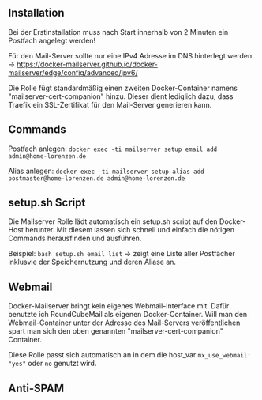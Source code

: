 ## Installation

Bei der Erstinstallation muss nach Start innerhalb von 2 Minuten ein Postfach angelegt werden!

Für den Mail-Server sollte nur eine IPv4 Adresse im DNS hinterlegt werden.
-> https://docker-mailserver.github.io/docker-mailserver/edge/config/advanced/ipv6/

Die Rolle fügt standardmäßig einen zweiten Docker-Container namens "mailserver-cert-companion" hinzu.
Dieser dient lediglich dazu, dass Traefik ein SSL-Zertifikat für den Mail-Server generieren kann.

## Commands

Postfach anlegen: 
    `docker exec -ti mailserver setup email add admin@home-lorenzen.de`

Alias anlegen:
    `docker exec -ti mailserver setup alias add postmaster@home-lorenzen.de admin@home-lorenzen.de`

## setup.sh Script

Die Mailserver Rolle lädt automatisch ein setup.sh script auf den Docker-Host herunter.
Mit diesem lassen sich schnell und einfach die nötigen Commands herausfinden und ausführen.

Beispiel: `bash setup.sh email list` -> zeigt eine Liste aller Postfächer inklusvie der Speichernutzung und deren Aliase an.

## Webmail

Docker-Mailserver bringt kein eigenes Webmail-Interface mit. Dafür benutzte ich RoundCubeMail als eigenen Docker-Container.
Will man den Webmail-Container unter der Adresse des Mail-Servers veröffentlichen spart man sich den oben genannten "mailserver-cert-companion" Container.

Diese Rolle passt sich automatisch an in dem die host_var `mx_use_webmail: "yes"` oder `no` genutzt wird.

## Anti-SPAM